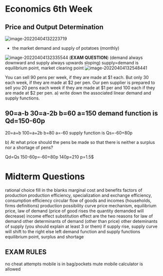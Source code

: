 # Economics 6th Week

## Price and Output Determination

![image-20220404132223719](C:\Users\T420\AppData\Roaming\Typora\typora-user-images\image-20220404132223719.png)

- the market demand and supply of potatoes (monthly)

![image-20220404132335544](C:\Users\T420\AppData\Roaming\Typora\typora-user-images\image-20220404132335544.png) (**EXAM QUESTION**)
(demand always downward and supply always upwards sloping)
supply=demand is equilibrium point, market clearing point
![image-20220404132548441](C:\Users\T420\AppData\Roaming\Typora\typora-user-images\image-20220404132548441.png)

You can sell 90 pens per week, if they are made at $1 each. But only 30 each week, if they are made at $2 per pen. Our pen supplier is prepared to sell you 20 pens each week if they are made at $1 per and 100 each if they are made at $2 per pen. 
a) write down the associated linear demand and supply functions.

90=a-b
30=a-2b
b=60
a=150
demand function is
Qd=150-60p
-
20=a+b
100=a+2b
b=80
a=-60
supply function is
Qs=-60+80p

b) At what price should the pens be made so that there is neither a surplus nor a shortage of pens?

Qd=Qs
150-60p=-60+80p
140p=210
p=1.5$

# Midterm Questions

rational choice fill in the blanks
marginal cost and benefits
factors of production
production efficiency, specialization and exchange efficiency, consumption efficiency
circular flow of goods and incomes (households, firms definitions)
production possibility curve
price mechanism, equilibrium price,
law of demand (price of good rises the quantity demanded will decrease)
	income effect
	substitution effect are the two reasons for 	law of demand
other determinants of demand (other than price)
other deteminants of supply (you should explain at least 3 or them)
if supply rise, supply curve will shift to the right else left
demand function and supply functions
equilibrium point, surplus and shortage

## EXAM RULES

no cheat attempts
mobile is in bag/pockets
mute mobile
calculator is allowed


